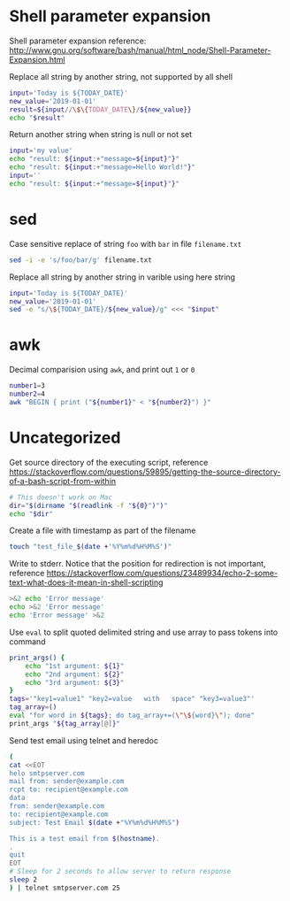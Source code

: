 # Shell parameter expansion
Shell parameter expansion reference: http://www.gnu.org/software/bash/manual/html_node/Shell-Parameter-Expansion.html

Replace all string by another string, not supported by all shell
```bash
input='Today is ${TODAY_DATE}'
new_value='2019-01-01'
result=${input//\$\{TODAY_DATE\}/${new_value}}
echo "$result"
```

Return another string when string is null or not set
```sh
input='my value'
echo "result: ${input:+"message=${input}"}"
echo "result: ${input:+"message=Hello World!"}"
input=''
echo "result: ${input:+"message=${input}"}"
```

# sed
Case sensitive replace of string `foo` with `bar` in file `filename.txt`
```sh
sed -i -e 's/foo/bar/g' filename.txt
```

Replace all string by another string in varible using here string
```sh
input='Today is ${TODAY_DATE}'
new_value='2019-01-01'
sed -e "s/\${TODAY_DATE}/${new_value}/g" <<< "$input"
```

# awk
Decimal comparision using `awk`, and print out `1` or `0`
```sh
number1=3
number2=4
awk "BEGIN { print ("${number1}" < "${number2}") }"
```

# Uncategorized
Get source directory of the executing script, reference https://stackoverflow.com/questions/59895/getting-the-source-directory-of-a-bash-script-from-within
```sh
# This doesn't work on Mac
dir="$(dirname "$(readlink -f "${0}")")"
echo "$dir"
```

Create a file with timestamp as part of the filename
```sh
touch "test_file_$(date +'%Y%m%d%H%M%S')"
```

Write to stderr. Notice that the position for redirection is not important, reference https://stackoverflow.com/questions/23489934/echo-2-some-text-what-does-it-mean-in-shell-scripting
```sh
>&2 echo 'Error message'
echo >&2 'Error message'
echo 'Error message' >&2
```

Use `eval` to split quoted delimited string and use array to pass tokens into command
```sh
print_args() {
	echo "1st argument: ${1}"
	echo "2nd argument: ${2}"
	echo "3rd argument: ${3}"
}
tags='"key1=value1" "key2=value   with   space" "key3=value3"'
tag_array=()
eval "for word in ${tags}; do tag_array+=(\"\${word}\"); done"
print_args "${tag_array[@]}"
```

Send test email using telnet and heredoc
```sh
(
cat <<EOT
helo smtpserver.com
mail from: sender@example.com
rcpt to: recipient@example.com
data
from: sender@example.com
to: recipient@example.com
subject: Test Email $(date +"%Y%m%d%H%M%S")

This is a test email from $(hostname).
.
quit
EOT
# Sleep for 2 seconds to allow server to return response
sleep 2
) | telnet smtpserver.com 25
```
